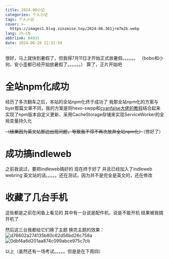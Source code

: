 ```yaml
---
title: 2024-06小记
categories: 个人小记
tags: 个人小记
cover: >-
  https://images1.blog.sinzmise.top/2024-06.361jrm7m2b.webp
lang: zh-CN
abbrlink: 64935
date: 2024-06-28 22:31:59
---
```

很好，马上就快到暑假了，但我得7月11日才开始正式放暑假。。。。。。
（bobo和小何、安小歪都已经开始放暑假了。。。。。。）
算了，正片开始吧

# 全站npm化成功
经历了多次翻车之后，本站的全站npm化终于成功了
我那全站npm化的方案与byer那篇文章不同，我的方案是将hexo-swpp和[cyanfalse大佬的教程](https://blog.eurekac.cn/p/d3c51290.html)结合起来
实现了npm版本自定义更新、采用CacheStorage存储来实现ServiceWorker的全局变量持久化

~~（结果因为英文站那边出现问题，导致我不得不再次放弃全站npm化）~~（修好了）

# 成功搞indleweb
之前我说过，要把indleweb搞好的
现在终于好了
并且已经加入了indleweb webring
英文站的话。。。。。还在测试，因为并不是完全是英文的，还在修改

# 收藏了几台手机
这些都是之前在闲鱼上看见的
其中有一台说是配件机，说是不能开机
结果被我搞开机了

然后这三台我都给它们换了主题
换完主题的效果：
![d76602a274135b80c62d56bd26c758a](https://images1.blog.sinzmise.top/20240705/d76602a274135b80c62d56bd26c758a.4xuf2npsag.webp)
![0dbf4a6d201aa874c099abce975c7cb](https://images1.blog.sinzmise.top/20240705/0dbf4a6d201aa874c099abce975c7cb.1lbp8a96lv.webp)

以上（虽然还有一场考试。。。。。但是是在下周四）